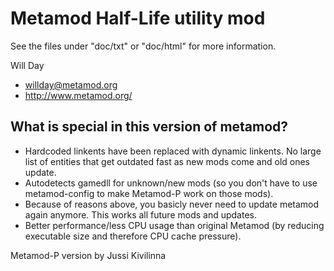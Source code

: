 # Metamod Half-Life utility mod

See the files under "doc/txt" or "doc/html" for more information.

Will Day
- willday@metamod.org
- http://www.metamod.org/

What is special in this version of metamod?
-------
- Hardcoded linkents have been replaced with dynamic linkents. No large list of entities that get outdated fast as new mods come and old ones update.
- Autodetects gamedll for unknown/new mods (so you don't have to use metamod-config to make Metamod-P work on those mods).
- Because of reasons above, you basicly never need to update metamod again anymore. This works all future mods and updates.
- Better performance/less CPU usage than original Metamod (by reducing executable size and therefore CPU cache pressure).

Metamod-P version by Jussi Kivilinna
